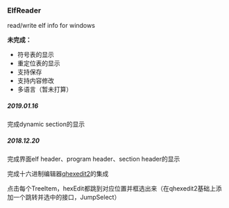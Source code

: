 ### ElfReader

read/write elf info for windows

**未完成：**

- 符号表的显示
- 重定位表的显示
- 支持保存
- 支持内容修改
- 多语言（暂未打算）

##### 2019.01.16

完成dynamic section的显示

##### 2018.12.20

完成界面elf header、program header、section header的显示

完成十六进制编辑器[qhexedit2](https://github.com/Simsys/qhexedit2)的集成

点击每个TreeItem，hexEdit都跳到对应位置并框选出来（在qhexedit2基础上添加一个跳转并选中的接口，JumpSelect）

